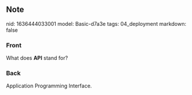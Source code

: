## Note
nid: 1636444033001
model: Basic-d7a3e
tags: 04_deployment
markdown: false

### Front
What does <b>API</b> stand for?

### Back
Application Programming Interface.
